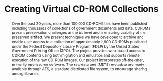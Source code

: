 ---
abstract: Over the past 20 years, more than 100,000 CD-ROM titles have been published
  including thousands of collections of government documents and data. CDROMs present
  preservation challenges at the bit level and in ensuring usability of the preserved
  artifact. We present techniques we have developed to archive and enable user access
  to a collection of approximately 2,900 CD-ROMs published under the Federal Depository
  Library Program (FDLP) by the United States Government Printing Office (GPO). The
  project provides web-based access to CDROM contents using both migration and emulation
  and supports remote execution of the raw CD-ROM images. Our project incorporates
  off-the-shelf, primarily opensource software. The raw data and (METS) metadata are
  made available through AFS, a standard distributed file system, to encourage sharing
  among libraries.
creators:
- Woods, Kam
- Brown, Geoffrey
date: null
document_url: https://services.phaidra.univie.ac.at/api/object/o:294103/download
grand_parent: iPRES
institutions: []
keywords:
- san francisco
landing_page_url: https://phaidra.univie.ac.at/o:294103
language: eng
layout: publication
license: CC BY-SA 3.0 AT
notes_url: null
parent: iPRES 2008
publication_type: paper
size: 97231
slides_url: null
source_name: iPRES
stream_url: null
title: Creating Virtual CD-ROM Collections
year: 2008
---